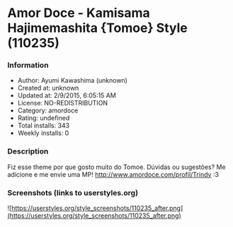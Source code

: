 # Amor Doce - Kamisama Hajimemashita {Tomoe} Style (110235)

### Information
- Author: Ayumi Kawashima (unknown)
- Created at: unknown
- Updated at: 2/9/2015, 6:05:15 AM
- License: NO-REDISTRIBUTION
- Category: amordoce
- Rating: undefined
- Total installs: 343
- Weekly installs: 0


### Description
Fiz esse theme por que gosto muito do Tomoe.
Dúvidas ou sugestões? Me adicione e me envie uma MP! http://www.amordoce.com/profil/Trindy :3


### Screenshots (links to userstyles.org)
![https://userstyles.org/style_screenshots/110235_after.png](https://userstyles.org/style_screenshots/110235_after.png)


